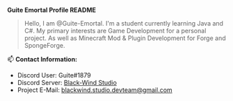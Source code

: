 __**Guite Emortal Profile README**__
>Hello, I am @Guite-Emortal. I'm a student currently learning Java and C#. 
>My primary interests are Game Development for a personal project. 
>As well as Minecraft Mod & Plugin Development for Forge and SpongeForge.
>



📫 **Contact Information:**
- Discord User: Guite#1879
- Discord Server: [Black-Wind Studio](https://discord.gg/Utz2YkNRd8)
- Project E-Mail: blackwind.studio.devteam@gmail.com

<!---
Guite-Emortal/Guite-Emortal is a ✨ special ✨ repository because its `README.md` (this file) appears on your GitHub profile.
You can click the Preview link to take a look at your changes.
--->
